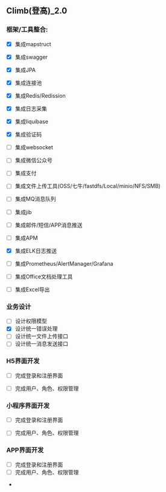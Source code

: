 ## Climb(登高)_2.0

### 框架/工具整合:
- [x] 集成mapstruct
- [x] 集成swagger
- [x] 集成JPA
- [x] 集成连接池
- [x] 集成Redis/Redission
- [x] 集成日志采集
- [x] 集成liquibase
- [x] 集成验证码
- [ ] 集成websocket
- [ ] 集成微信公众号
- [ ] 集成支付
- [ ] 集成文件上传工具(OSS/七牛/fastdfs/Local/minio/NFS/SMB)
- [ ] 集成MQ消息队列
- [ ] 集成jib
- [ ] 集成邮件/短信/APP消息推送
- [ ] 集成APM
- [x] 集成ELK日志推送
- [ ] 集成Prometheus/AlertManager/Grafana
- [ ] 集成Office文档处理工具
- [ ] 集成Excel导出


### 业务设计
- [ ] 设计权限模型
- [x] 设计统一错误处理
- [ ] 设计统一文件上传接口
- [ ] 设计统一消息发送接口

### H5界面开发
- [ ] 完成登录和注册界面
- [ ] 完成用户、角色、权限管理


### 小程序界面开发
- [ ] 完成登录和注册界面
- [ ] 完成用户、角色、权限管理


### APP界面开发
- [ ] 完成登录和注册界面
- [ ] 完成用户、角色、权限管理
- 
